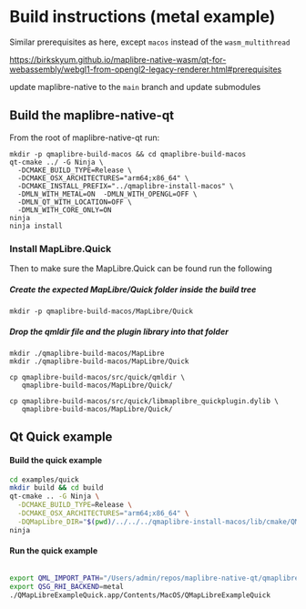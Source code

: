 
# Build instructions (metal example)

Similar prerequisites as here, except `macos` instead of the `wasm_multithread`

https://birkskyum.github.io/maplibre-native-wasm/qt-for-webassembly/webgl1-from-opengl2-legacy-renderer.html#prerequisites

update maplibre-native to the `main` branch and update submodules

## Build the maplibre-native-qt

From the root of maplibre-native-qt run:

```
mkdir -p qmaplibre-build-macos && cd qmaplibre-build-macos
qt-cmake ../ -G Ninja \
  -DCMAKE_BUILD_TYPE=Release \
  -DCMAKE_OSX_ARCHITECTURES="arm64;x86_64" \
  -DCMAKE_INSTALL_PREFIX="../qmaplibre-install-macos" \
  -DMLN_WITH_METAL=ON  -DMLN_WITH_OPENGL=OFF \
  -DMLN_QT_WITH_LOCATION=OFF \
  -DMLN_WITH_CORE_ONLY=ON
ninja
ninja install
```

### Install MapLibre.Quick
Then to make sure the MapLibre.Quick can be found run the following

##### Create the expected MapLibre/Quick folder inside the build tree
`mkdir -p qmaplibre-build-macos/MapLibre/Quick`

##### Drop the qmldir file and the plugin library into that folder
```
mkdir ./qmaplibre-build-macos/MapLibre
mkdir ./qmaplibre-build-macos/MapLibre/Quick

cp qmaplibre-build-macos/src/quick/qmldir \
   qmaplibre-build-macos/MapLibre/Quick/

cp qmaplibre-build-macos/src/quick/libmaplibre_quickplugin.dylib \
   qmaplibre-build-macos/MapLibre/Quick/
```
## Qt Quick example

#### Build the quick example

```sh
cd examples/quick
mkdir build && cd build
qt-cmake .. -G Ninja \
  -DCMAKE_BUILD_TYPE=Release \
  -DCMAKE_OSX_ARCHITECTURES="arm64;x86_64" \
  -DQMapLibre_DIR="$(pwd)/../../../qmaplibre-install-macos/lib/cmake/QMapLibre"
ninja
```

#### Run the quick example
```sh

export QML_IMPORT_PATH="/Users/admin/repos/maplibre-native-qt/qmaplibre-build-macos:$PWD"
export QSG_RHI_BACKEND=metal
./QMapLibreExampleQuick.app/Contents/MacOS/QMapLibreExampleQuick
```
